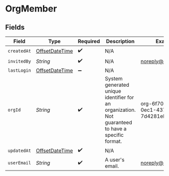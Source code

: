 # OrgMember


## Fields

| Field                                                                                             | Type                                                                                              | Required                                                                                          | Description                                                                                       | Example                                                                                           |
| ------------------------------------------------------------------------------------------------- | ------------------------------------------------------------------------------------------------- | ------------------------------------------------------------------------------------------------- | ------------------------------------------------------------------------------------------------- | ------------------------------------------------------------------------------------------------- |
| `createdAt`                                                                                       | [OffsetDateTime](https://docs.oracle.com/javase/8/docs/api/java/time/OffsetDateTime.html)         | :heavy_check_mark:                                                                                | N/A                                                                                               |                                                                                                   |
| `invitedBy`                                                                                       | *String*                                                                                          | :heavy_check_mark:                                                                                | N/A                                                                                               | noreply@hathora.dev                                                                               |
| `lastLogin`                                                                                       | [OffsetDateTime](https://docs.oracle.com/javase/8/docs/api/java/time/OffsetDateTime.html)         | :heavy_minus_sign:                                                                                | N/A                                                                                               |                                                                                                   |
| `orgId`                                                                                           | *String*                                                                                          | :heavy_check_mark:                                                                                | System generated unique identifier for an organization. Not guaranteed to have a specific format. | org-6f706e83-0ec1-437a-9a46-7d4281eb2f39                                                          |
| `updatedAt`                                                                                       | [OffsetDateTime](https://docs.oracle.com/javase/8/docs/api/java/time/OffsetDateTime.html)         | :heavy_check_mark:                                                                                | N/A                                                                                               |                                                                                                   |
| `userEmail`                                                                                       | *String*                                                                                          | :heavy_check_mark:                                                                                | A user's email.                                                                                   | noreply@hathora.dev                                                                               |